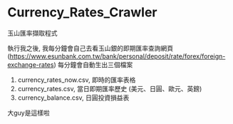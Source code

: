 # Currency_Rates_Crawler
玉山匯率擷取程式

執行我之後, 我每分鐘會自己去看玉山銀的即期匯率查詢網頁 (https://www.esunbank.com.tw/bank/personal/deposit/rate/forex/foreign-exchange-rates)
每分鐘會自動生出三個檔案
1. currency_rates_now.csv, 即時的匯率表格
2. currency_rates.csv, 當日即期匯率歷史 (美元、日圓、歐元、英鎊)
3. currency_balance.csv, 日圓投資損益表

大guy是這樣啦
